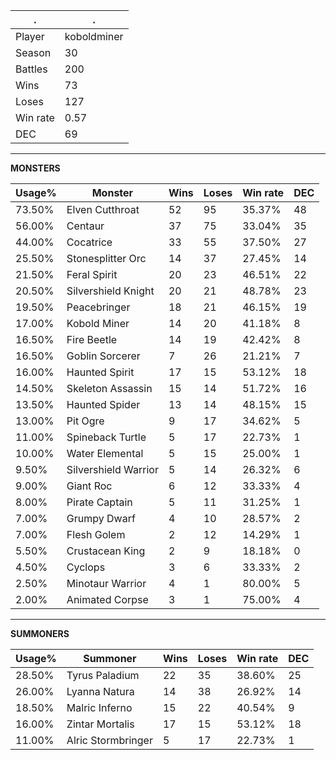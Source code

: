 .|.
|-|-
Player|koboldminer
Season|30
Battles|200
Wins|73
Loses|127
Win rate|0.57
DEC|69

---
**MONSTERS**

Usage%|Monster|Wins|Loses|Win rate|DEC|
-|-|-|-|-|-|
73.50%|Elven Cutthroat|52|95|35.37%|48|
56.00%|Centaur|37|75|33.04%|35|
44.00%|Cocatrice|33|55|37.50%|27|
25.50%|Stonesplitter Orc|14|37|27.45%|14|
21.50%|Feral Spirit|20|23|46.51%|22|
20.50%|Silvershield Knight|20|21|48.78%|23|
19.50%|Peacebringer|18|21|46.15%|19|
17.00%|Kobold Miner|14|20|41.18%|8|
16.50%|Fire Beetle|14|19|42.42%|8|
16.50%|Goblin Sorcerer|7|26|21.21%|7|
16.00%|Haunted Spirit|17|15|53.12%|18|
14.50%|Skeleton Assassin|15|14|51.72%|16|
13.50%|Haunted Spider|13|14|48.15%|15|
13.00%|Pit Ogre|9|17|34.62%|5|
11.00%|Spineback Turtle|5|17|22.73%|1|
10.00%|Water Elemental|5|15|25.00%|1|
9.50%|Silvershield Warrior|5|14|26.32%|6|
9.00%|Giant Roc|6|12|33.33%|4|
8.00%|Pirate Captain|5|11|31.25%|1|
7.00%|Grumpy Dwarf|4|10|28.57%|2|
7.00%|Flesh Golem|2|12|14.29%|1|
5.50%|Crustacean King|2|9|18.18%|0|
4.50%|Cyclops|3|6|33.33%|2|
2.50%|Minotaur Warrior|4|1|80.00%|5|
2.00%|Animated Corpse|3|1|75.00%|4|

---
**SUMMONERS**

Usage%|Summoner|Wins|Loses|Win rate|DEC|
-|-|-|-|-|-|
28.50%|Tyrus Paladium|22|35|38.60%|25|
26.00%|Lyanna Natura|14|38|26.92%|14|
18.50%|Malric Inferno|15|22|40.54%|9|
16.00%|Zintar Mortalis|17|15|53.12%|18|
11.00%|Alric Stormbringer|5|17|22.73%|1|
